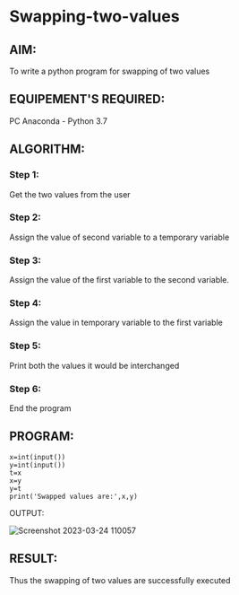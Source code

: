 # Swapping-two-values
## AIM:
To write a python program for swapping of two values
## EQUIPEMENT'S REQUIRED: 
PC
Anaconda - Python 3.7
## ALGORITHM: 
### Step 1:
Get the two values from the user
### Step 2: 
Assign the value of second variable to a temporary variable 
### Step 3: 
Assign the value of the first variable to the second variable.
### Step 4:  
Assign the value in temporary variable to the first variable
### Step 5: 
Print both the values it would be interchanged
### Step 6: 
End the program
## PROGRAM:
```
x=int(input())
y=int(input())
t=x
x=y
y=t
print('Swapped values are:',x,y)

```
OUTPUT:



![Screenshot 2023-03-24 110057](https://user-images.githubusercontent.com/119393621/227433984-ff08f8f6-1716-44d5-8322-440992319adc.png)

## RESULT:
Thus the swapping of two values are successfully executed



